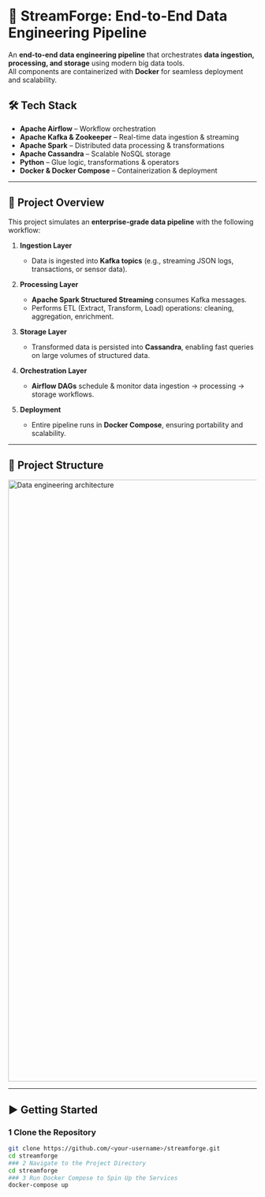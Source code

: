 # 🚀 StreamForge: End-to-End Data Engineering Pipeline

An **end-to-end data engineering pipeline** that orchestrates **data ingestion, processing, and storage** using modern big data tools.  
All components are containerized with **Docker** for seamless deployment and scalability.  

## 🛠 Tech Stack
- **Apache Airflow** – Workflow orchestration  
- **Apache Kafka & Zookeeper** – Real-time data ingestion & streaming  
- **Apache Spark** – Distributed data processing & transformations  
- **Apache Cassandra** – Scalable NoSQL storage  
- **Python** – Glue logic, transformations & operators  
- **Docker & Docker Compose** – Containerization & deployment  

---

## 📌 Project Overview
This project simulates an **enterprise-grade data pipeline** with the following workflow:

1. **Ingestion Layer**  
   - Data is ingested into **Kafka topics** (e.g., streaming JSON logs, transactions, or sensor data).  

2. **Processing Layer**  
   - **Apache Spark Structured Streaming** consumes Kafka messages.  
   - Performs ETL (Extract, Transform, Load) operations: cleaning, aggregation, enrichment.  

3. **Storage Layer**  
   - Transformed data is persisted into **Cassandra**, enabling fast queries on large volumes of structured data.  

4. **Orchestration Layer**  
   - **Airflow DAGs** schedule & monitor data ingestion → processing → storage workflows.  

5. **Deployment**  
   - Entire pipeline runs in **Docker Compose**, ensuring portability and scalability.  

---

## 📂 Project Structure 
<img width="3274" height="1221" alt="Data engineering architecture" src="https://github.com/user-attachments/assets/d718f07b-077a-4924-8dd9-f6f93eca87e3" />


---

## ▶️ Getting Started

### 1️ Clone the Repository
```bash
git clone https://github.com/<your-username>/streamforge.git
cd streamforge
### 2 Navigate to the Project Directory
cd streamforge
### 3 Run Docker Compose to Spin Up the Services
docker-compose up

